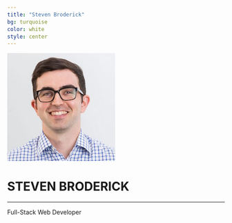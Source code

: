 ```yaml
---
title: "Steven Broderick"
bg: turquoise
color: white
style: center
---
```


<img class="img-circle img-fluid img-bio" src="/assets/portrait-square.jpeg" alt="portrait of Steven Broderick">

<h1>STEVEN BRODERICK</h1>

---

Full-Stack Web Developer
